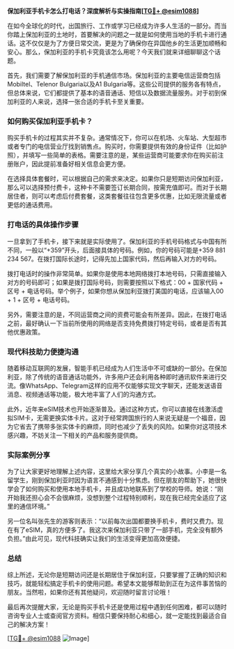 **保加利亚手机卡怎么打电话？深度解析与实操指南[[TG💪+ @esim1088](https://t.me/s/esim1088)]**

在如今全球化的时代，出国旅行、工作或学习已经成为许多人生活的一部分。而当你踏上保加利亚的土地时，首要解决的问题之一就是如何使用当地的手机卡进行通话。这不仅仅是为了方便日常交流，更是为了确保你在异国他乡的生活更加顺畅和安心。那么，保加利亚的手机卡究竟该怎么用呢？今天我们就来详细聊聊这个话题。

首先，我们需要了解保加利亚的手机通信市场。保加利亚的主要电信运营商包括Mobiltel、Telenor Bulgaria以及A1 Bulgaria等。这些公司提供的服务各有特点，但总体来说，它们都提供了基本的语音通话、短信以及数据流量服务。对于初到保加利亚的人来说，选择一张合适的手机卡至关重要。

### 如何购买保加利亚手机卡？

购买手机卡的过程其实并不复杂。通常情况下，你可以在机场、火车站、大型超市或者专门的电信营业厅找到销售点。购买时，你需要提供有效的身份证件（比如护照），并填写一些简单的表格。需要注意的是，某些运营商可能要求你在购买前注册账户，因此提前准备好相关信息会更方便。

在选择具体套餐时，可以根据自己的需求来决定。如果你只是短期访问保加利亚，那么可以选择预付费卡，这种卡不需要签订长期合同，按需充值即可。而对于长期居住者，则可以考虑后付费套餐，这类套餐往往包含更多优惠，比如无限流量或者更低的通话费用。

### 打电话的具体操作步骤

一旦拿到了手机卡，接下来就是实际使用了。保加利亚的手机号码格式与中国有所不同，一般以“+359”开头，后面接具体的号码。例如，你的号码可能是+359 881 234 567。在拨打国际长途时，记得先加上国家代码，然后再输入对方的号码。

拨打电话时的操作非常简单。如果你是使用本地网络拨打本地号码，只需直接输入对方的号码即可；如果是拨打国际号码，则需要按照以下格式：00 + 国家代码 + 区号 + 电话号码。举个例子，如果你想从保加利亚拨打美国的电话，应该输入00 + 1 + 区号 + 电话号码。

另外，需要注意的是，不同运营商之间的资费可能会有所差异。因此，在拨打电话之前，最好确认一下当前所使用的网络是否支持免费拨打特定号码，或者是否有其他优惠政策。

### 现代科技助力便捷沟通

随着移动互联网的发展，智能手机已经成为人们生活中不可或缺的一部分。在保加利亚，除了传统的语音通话功能外，许多用户还会利用各种即时通讯软件来进行交流。像WhatsApp、Telegram这样的应用不仅能够实现文字聊天，还能发送语音消息、视频通话等功能，极大地丰富了人们的沟通方式。

此外，近年来eSIM技术也开始逐渐普及。通过这种方式，你可以直接在线激活虚拟SIM卡，无需更换实体卡片。这对于经常跨国旅行的人来说无疑是一个福音，因为它省去了携带多张实体卡的麻烦，同时也减少了丢失的风险。如果你对这项技术感兴趣，不妨关注一下相关的产品和服务提供商。

### 实际案例分享

为了让大家更好地理解上述内容，这里给大家分享几个真实的小故事。小李是一名留学生，刚到保加利亚时因为语言不通感到十分焦虑。但在朋友的帮助下，她很快学会了如何购买和使用本地手机卡，并且成功地联系到了学校的导师。她说：“刚开始我还担心会不会很麻烦，没想到整个过程特别顺利，现在我已经完全适应了这里的通信环境。”

另一位名叫张先生的游客则表示：“以前每次出国都要换手机卡，费时又费力。现在有了eSIM，真的方便多了。我这次来保加利亚只带了一部手机，完全没有额外负担。”由此可见，现代科技确实让我们的生活变得更加高效便捷。

### 总结

综上所述，无论你是短期访问还是长期居住于保加利亚，只要掌握了正确的知识和技巧，就能轻松搞定手机卡的使用问题。希望本文能够帮助到正在为这件事苦恼的朋友。当然啦，如果你还有其他疑问，欢迎随时留言讨论哦！

最后再次提醒大家，无论是购买手机卡还是使用过程中遇到任何困难，都可以随时咨询专业人士或查阅官方资料。相信只要保持耐心和细心，就一定能找到最适合自己的解决方案！

[[TG💪+ @esim1088](https://t.me/s/esim1088) ![Image](https://i.postimg.cc/4NQfJmqS/Snipaste-2025-05-13-00-14-12.png)]